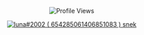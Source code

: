 <p align="center" ## Me <img src= "https://cdn.discordapp.com/emojis/894175687878017055.png?size=80" alt='stats' width="20px">

<p align="center"> <img src="https://komarev.com/ghpvc/?username=7lun" alt="Profile Views" /> </p>  
    
<p align="center">
    <a href="https://discord.com/users/654285061406851083">
        <img src="https://discord.c99.nl/widget/theme-2/654285061406851083.png" alt="luna#2002 ( 654285061406851083 )"/>
            </a>
    <a href="https://7lun.github.io/">snek</a>
</p>
